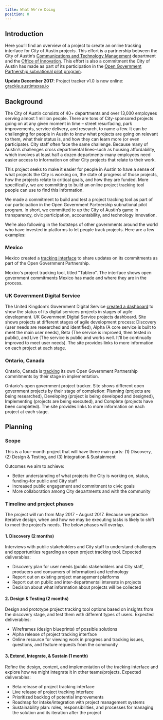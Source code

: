 ```yaml
---
title: What We're Doing
position: 0
---
```


## Introduction

Here you’ll find an overview of a project to create an online tracking interface for City of Austin projects. This effort is a partnership between the City of Austin’s [Communications and Technology Management](https://www.austintexas.gov/techreport/communications-and-technology-management) department and the [Office of Innovation](https://cityofaustin.github.io/innovation/). This effort is also a commitment the City of Austin has made as part of its participation in the [Open Government Partnership subnational pilot program](https://opengovpartnership.bloomfire.com/posts/1315600-austin-s-open-government-partnership-action-plan).

**Update December 2017**: Project tracker v1.0 is now online: [grackle.austintexas.io](https://grackle.austintexas.io/)

## Background

The City of Austin consists of 40+ departments and over 13,000 employees serving almost 1 million people. There are tons of City-sponsored projects going on at any given moment in time – street resurfacing, park improvements, service delivery, and research, to name a few. It can be challenging for people in Austin to know what projects are going on relevant to them, what their status is, and how they can learn more (or even participate). City staff often face the same challenge. Because many of Austin’s challenges cross departmental lines–such as housing affordability, which involves at least half a dozen departments–many employees need easier access to information on other City projects that relate to their work.

This project seeks to make it easier for people in Austin to have a sense of what projects the City is working on, the state of progress of those projects, how the projects relate to critical goals, and how they are funded. More specifically, we are committing to build an online project tracking tool people can use to find this information.

We made a commitment to build and test a project tracking tool as part of our participation in the Open Government Partnership subnational pilot program. In short, we committed to up the City of Austin’s game in transparency, civic participation, accountability, and technology innovation.

We’re also following in the footsteps of other governments around the world who have invested in platforms to let people track projects. Here are a few examples:

### Mexico

Mexico created a [tracking interface](http://tablero.gobabiertomx.org/) to share updates on its commitments as part of the Open Government Partnership.

Mexico's project tracking tool, titled "Tablero". The interface shows open government commitments Mexico has made  and where they are in the process.

### UK Government Digital Service

The United Kingdom’s Government Digital Service [created a dashboard](https://www.gov.uk/transformation/exemplars) to show the status of its digital services projects in stages of agile development. UK Government Digital Service projects dashboard. Site shows projects at different stages of agile development process: Discovery (user needs are researched and identified), Alpha (A core service is built to meet the main user needs), Beta (The service is improved, then tested in public), and Live (The service is public and works well. It’ll be continually improved to meet user needs). The site provides links to more information on each project at each stage.

### Ontario, Canada

Ontario, Canada is [tracking](https://www.ontario.ca/page/open-government-project-tracker) its own Open Government Partnership commitments by their stage in implementation.

Ontario's open government project tracker. Site shows different open government projects by their stage of completion: Planning (projects are being researched), Developing (project is being developed and designed), Implementing (projects are being executed), and Complete (projects have been completed). The site provides links to more information on each project at each stage.

## Planning

### Scope

This is a four-month project that will have three main parts: (1) Discovery, (2) Design & Testing, and (3) Integration & Sustainment

Outcomes we aim to achieve:

* Better understanding of what projects the City is working on, status, funding–for public and City staff
* Increased public engagement and commitment to civic goals
* More collaboration among City departments and with the community

### Timeline and project phases

The project will run from May 2017 - August 2017. Because we practice iterative design, when and how we may be executing tasks is likely to shift to meet the project’s needs. The below phases will overlap.

#### 1. Discovery (2 months)

Interviews with public stakeholders and City staff to understand challenges and opportunities regarding an open project tracking tool. Expected deliverables:

* Discovery plan for user needs (public stakeholders and City staff, producers and consumers of information) and technology
* Report out on existing project management platforms
* Report out on public and inter-departmental interests in projects
* Decision about what information about projects will be collected

#### 2. Design & Testing (2 months)

Design and prototype project tracking tool options based on insights from the discovery stage, and test them with different types of users. Expected deliverables:

* Wireframes (design blueprints) of possible solutions
* Alpha release of project tracking interface
* Online resource for viewing work in progress and tracking issues, questions, and feature requests from the community

#### 3. Extend, Integrate, & Sustain (1 month)

Refine the design, content, and implementation of the tracking interface and explore how we might integrate it in other teams/projects. Expected deliverables:

* Beta release of project tracking interface
* Live release of project tracking interface
* Prioritized backlog of potential improvements
* Roadmap for intake/integration with project management systems
* Sustainability plan: roles, responsibilities, and processes for managing the solution and its iteration after the project
